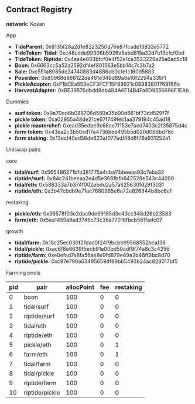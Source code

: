 ## Contract Registry

**network:** Kovan

App
- **TideParent:** 0x8135f28a2d1e8323250d76e87fcade13833a5772
- **TideToken: Tidal:** 0xc48cdde99306b5926d5abd815a32d7b13cfcf0bd
- **TideToken: Riptide:** 0x4aa4e003bfcf0e4f52e1ca3523229a25a6ac5c18
- **Boon:** 0x6663cc5a52a2592df4ef801563e5bb14c7c3b7a2
- **Sale:** 0xc551a8085dc24740883d4886cb0c1e1c160d5883
- **Poseidon:** 0x80968d968122de461e349d89a8a10f2294a335f1
- **PickleAdapter:** 0xF1bCEa553eCF3FCF15F99921c08983801769186a
- **HarvestAdapter:** 0xBE39576dbdd8db484A6E14B4Fa8D9556696F1EAb

Dummies
- **surf token:** 0x9a70cd6b088706d560a35b90d661bf73dd529f7f
- **pickle token:** 0xa02955a48de21ce67f749feb1aa379194c45ad18
- **pickle masterchef:** 0xead35edbe9c68ce7f153e7aed7403c2f35875d4c
- **farm token:** 0x43ea2c3b50ed17a4736bed495b5d020d09dbd76c
- **farm staking:** 0x13ecf40ed56de623af077edf48d8f76a931252a1


Uniswap pairs

core
- **tidal/surf:** 0x565486271bfb381775a4cba11bbeeaa93c7eba32
- **riptide/surf:** 0x84c241beeaa2e4d5e366fbfb642529e543c44090
- **tidal/eth:** 0x588333a7b374f002ebdd2a57a625630fd29f3031
- **riptide/eth:** 0x3b47cbdb9e71ac7680965e6a72e826944b8bc6e1

restaking
- **pickle/eth:** 0x36578f03e2dac9de69185d3c43cc348d26b23583
- **farm/eth:** 0x5ea1459a9ad3746c73c36a77016fbcb561fadc07

growth
- **tidal/farm:** 0x18c25ec030f21dac0f24f9bcbb99568552bcaf38
- **tidal/pickle:** 0xac6f8e6639f5ecb91e00bd50adf9f74a8c3c4256
- **riptide/farm:** 0xe0efad7a8fa56ae8e9fd879e49a2b46ff9bc8d70
- **riptide/pickle:** 0xc97e790a63495659df89bb5493b24ac828017bf5


Farming pools

| pid | pair | allocPoint | fee | restaking |
|-----|------|------------|-----|-----------|
| 0 | boon | 100 | 0 | 0 |
| 1 | tidal/surf | 100 | 0 | 0 |
| 2 | riptide/surf | 100 | 0 | 0 |
| 3 | tidal/eth | 100 | 0 | 0 |
| 4 | riptide/eth | 100 | 0 | 0 |
| 5 | pickle/eth | 100 | 0 | 1 |
| 6 | farm/eth | 100 | 0 | 1 |
| 7 | tidal/farm | 100 | 0 | 0 |
| 8 | tidal/pickle | 100 | 0 | 0 |
| 9 | riptide/farm | 100 | 0 | 0 |
| 10 | riptide/pickle | 100 | 0 | 0 |
